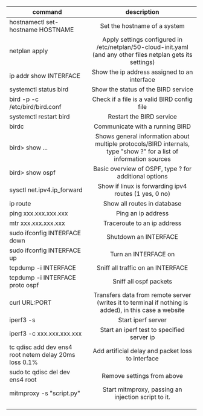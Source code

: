 | command        | description |
| ------------- |:-------------:|
| hostnamectl set-hostname HOSTNAME      | Set the hostname of a system|
| netplan apply      | Apply settings configured in /etc/netplan/50-cloud-init.yaml (and any other files netplan gets its settings)|
| ip addr show INTERFACE | Show the ip address assigned to an interface |
| systemctl status bird | Show the status of the BIRD service |
| bird -p -c /etc/bird/bird.conf | Check if a file is a valid BIRD config file |
| systemctl restart bird | Restart the BIRD service |
| birdc | Communicate with a running BIRD |
| bird> show ... | Shows general information about multiple protocols/BIRD internals, type "show ?" for a list of information sources |
| bird> show ospf | Basic overview of OSPF, type ? for additional options |
| sysctl net.ipv4.ip_forward | Show if linux is forwarding ipv4 routes (1 yes, 0 no) |
| ip route | Show all routes in database |
| ping xxx.xxx.xxx.xxx | Ping an ip address  |
| mtr xxx.xxx.xxx.xxx | Traceroute to an ip address |
| sudo ifconfig INTERFACE down | Shutdown an INTERFACE |
| sudo ifconfig INTERFACE up | Turn an INTERFACE on |
| tcpdump -i INTERFACE | Sniff all traffic on an INTERFACE  |
| tcpdump -i INTERFACE proto ospf | Sniff all ospf packets |
| curl URL:PORT | Transfers data from remote server (writes it to terminal if nothing is added), in this case a website |
| iperf3 -s | Start iperf server |
| iperf3 -c xxx.xxx.xxx.xxx | Start an iperf test to specified server ip |
| tc qdisc add dev ens4 root netem delay 20ms loss 0.1% | Add artificial delay and packet loss to interface |
| sudo tc qdisc del dev ens4 root | Remove settings from above  |
| mitmproxy -s "script.py" | Start mitmproxy, passing an injection script to it. |
|  |  |
|  |  |
|  |  |


